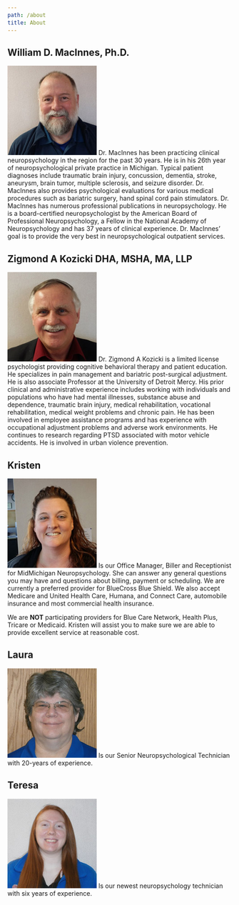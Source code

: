 ```yaml
---
path: /about
title: About
---
```


## William D. MacInnes, Ph.D.
![William D MacInnes](bill.jpg)
Dr. MacInnes has been practicing clinical neuropsychology in the region for the past 30 years. He is in his 26th year of neuropsychological private practice in Michigan. Typical patient diagnoses include traumatic brain injury, concussion, dementia, stroke, aneurysm, brain tumor, multiple sclerosis, and seizure disorder. Dr. MacInnes also provides psychological evaluations for various medical procedures such as bariatric surgery, hand spinal cord pain stimulators. Dr. MacInnes has numerous professional publications in neuropsychology. He is a board-certified neuropsychologist by the American Board of Professional Neuropsychology, a Fellow in the National Academy of Neuropsychology and has 37 years of clinical experience. Dr. MacInnes’ goal is to provide the very best in neuropsychological outpatient services.

## Zigmond A Kozicki DHA, MSHA, MA, LLP
![Zigmond A Kozicki](ziggy.jpg)
Dr. Zigmond A Kozicki is a limited license psychologist providing cognitive behavioral therapy and patient education. He specializes in pain management and bariatric post-surgical adjustment. He is also associate Professor at the University of Detroit Mercy. His prior clinical and administrative experience includes working with individuals and populations who have had mental illnesses, substance abuse and dependence, traumatic brain injury, medical rehabilitation, vocational rehabilitation, medical weight problems and chronic pain. He has been involved in employee assistance programs and has experience with occupational adjustment problems and adverse work environments. He continues to research regarding PTSD associated with motor vehicle accidents. He is involved in urban violence prevention.

## Kristen
![Kristen](kristen.jpg)
Is our Office Manager, Biller and Receptionist for MidMichigan Neuropsychology. She can answer any general questions you may have and questions about billing, payment or scheduling. We are currently a preferred provider for BlueCross Blue Shield. We also accept Medicare and United Health Care, Humana, and Connect Care, automobile insurance and most commercial health insurance.

We are **NOT** participating providers for Blue Care Network, Health Plus, Tricare or Medicaid. Kristen will assist you to make sure we are able to provide excellent service at reasonable cost.

## Laura
![Kristen](laura.jpg)
Is our Senior Neuropsychological Technician with 20-years of experience.

## Teresa
![Teresa](teresa.jpg)
Is our newest neuropsychology technician with six years of experience.